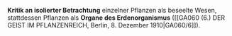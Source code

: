
**Kritik an isolierter Betrachtung** einzelner Pflanzen als beseelte Wesen, stattdessen Pflanzen als **Organe des Erdenorganismus** ([[GA060 (6.) DER GEIST IM PFLANZENREICH, Berlin, 8. Dezember 1910|GA060/6]]).

